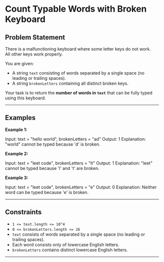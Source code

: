 # Count Typable Words with Broken Keyboard

## Problem Statement
There is a malfunctioning keyboard where some letter keys do not work.  
All other keys work properly.

You are given:
- A string `text` consisting of words separated by a single space (no leading or trailing spaces).
- A string `brokenLetters` containing all distinct broken keys.

Your task is to return the **number of words in `text`** that can be fully typed using this keyboard.

---

## Examples

**Example 1:**

Input: text = "hello world", brokenLetters = "ad"
Output: 1
Explanation: "world" cannot be typed because 'd' is broken.


**Example 2:**

Input: text = "leet code", brokenLetters = "lt"
Output: 1
Explanation: "leet" cannot be typed because 'l' and 't' are broken.


**Example 3:**

Input: text = "leet code", brokenLetters = "e"
Output: 0
Explanation: Neither word can be typed because 'e' is broken.


---

## Constraints
- `1 <= text.length <= 10^4`
- `0 <= brokenLetters.length <= 26`
- `text` consists of words separated by a single space (no leading or trailing spaces).
- Each word consists only of lowercase English letters.
- `brokenLetters` contains distinct lowercase English letters.

---
